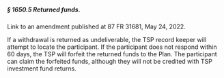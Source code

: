 ##### § 1650.5 Returned funds. #####

Link to an amendment published at 87 FR 31681, May 24, 2022.

If a withdrawal is returned as undeliverable, the TSP record keeper will attempt to locate the participant. If the participant does not respond within 60 days, the TSP will forfeit the returned funds to the Plan. The participant can claim the forfeited funds, although they will not be credited with TSP investment fund returns.